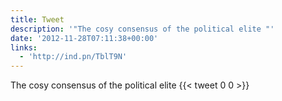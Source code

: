 ```yaml
---
title: Tweet
description: '"The cosy consensus of the political elite "'
date: '2012-11-28T07:11:38+00:00'
links:
  - 'http://ind.pn/TblT9N'
---
```

The cosy consensus of the political elite 
      {{< tweet 0 0 >}}
    
